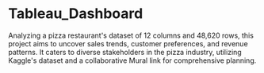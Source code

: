 # Tableau_Dashboard
Analyzing a pizza restaurant's dataset of 12 columns and 48,620 rows, this project aims to uncover sales trends, customer preferences, and revenue patterns. It caters to diverse stakeholders in the pizza industry, utilizing Kaggle's dataset and a collaborative Mural link for comprehensive planning.
